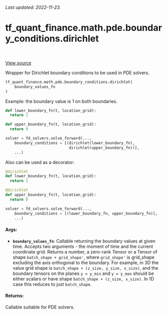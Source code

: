 <!--
This file is generated by a tool. Do not edit directly.
For open-source contributions the docs will be updated automatically.
-->

*Last updated: 2022-11-23.*

<div itemscope itemtype="http://developers.google.com/ReferenceObject">
<meta itemprop="name" content="tf_quant_finance.math.pde.boundary_conditions.dirichlet" />
<meta itemprop="path" content="Stable" />
</div>

# tf_quant_finance.math.pde.boundary_conditions.dirichlet

<!-- Insert buttons and diff -->

<table class="tfo-notebook-buttons tfo-api" align="left">
</table>

<a target="_blank" href="https://github.com/google/tf-quant-finance/blob/master/tf_quant_finance/math/pde/boundary_conditions.py">View source</a>



Wrapper for Dirichlet boundary conditions to be used in PDE solvers.

```python
tf_quant_finance.math.pde.boundary_conditions.dirichlet(
    boundary_values_fn
)
```



<!-- Placeholder for "Used in" -->

Example: the boundary value is 1 on both boundaries.

```python
def lower_boundary_fn(t, location_grid):
  return 1

def upper_boundary_fn(t, location_grid):
  return 0

solver = fd_solvers.solve_forward(...,
    boundary_conditions = [(dirichlet(lower_boundary_fn),
                            dirichlet(upper_boundary_fn))],
    ...)
```

Also can be used as a decorator:

```python
@dirichlet
def lower_boundary_fn(t, location_grid):
  return 1

@dirichlet
def upper_boundary_fn(t, location_grid):
  return 0

solver = fd_solvers.solve_forward(...,
    boundary_conditions = [(lower_boundary_fn, upper_boundary_fn)],
    ...)
```

#### Args:


* <b>`boundary_values_fn`</b>: Callable returning the boundary values at given time.
  Accepts two arguments - the moment of time and the current coordinate
  grid.
  Returns a number, a zero-rank Tensor or a Tensor of shape
  `batch_shape + grid_shape'`, where `grid_shape'` is grid_shape excluding
  the axis orthogonal to the boundary. For example, in 3D the value grid
  shape is `batch_shape + (z_size, y_size, x_size)`, and the boundary
  tensors on the planes `y = y_min` and `y = y_max` should be either scalars
  or have shape `batch_shape + (z_size, x_size)`. In 1D case this reduces
  to just `batch_shape`.


#### Returns:

Callable suitable for PDE solvers.
